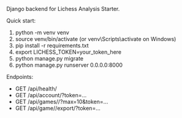 Django backend for Lichess Analysis Starter.

Quick start:
1. python -m venv venv
2. source venv/bin/activate  (or venv\Scripts\activate on Windows)
3. pip install -r requirements.txt
4. export LICHESS_TOKEN=your_token_here
5. python manage.py migrate
6. python manage.py runserver 0.0.0.0:8000

Endpoints:
- GET /api/health/
- GET /api/account/?token=...
- GET /api/games/<username>/?max=10&token=...
- GET /api/game/<id>/export/?token=...
